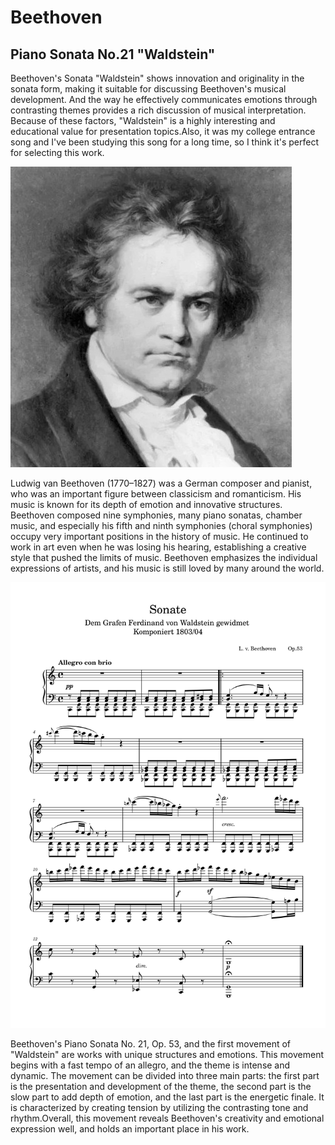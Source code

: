 # Beethoven
## Piano Sonata No.21 "Waldstein"
Beethoven's Sonata "Waldstein" shows innovation and originality in the sonata form, making it suitable for discussing Beethoven's musical development. And the way he effectively communicates emotions through contrasting themes provides a rich discussion of musical interpretation. Because of these factors, "Waldstein" is a highly interesting and educational value for presentation topics.Also, it was my college entrance song and I've been studying this song for a long time, so I think it's perfect for selecting this work.

<img src="beethoven.png">

Ludwig van Beethoven (1770–1827) was a German composer and pianist, who was an important figure between classicism and romanticism. His music is known for its depth of emotion and innovative structures. 
Beethoven composed nine symphonies, many piano sonatas, chamber music, and especially his fifth and ninth symphonies (choral symphonies) occupy very important positions in the history of music. He continued to work in art even when he was losing his hearing, establishing a creative style that pushed the limits of music. 
Beethoven emphasizes the individual expressions of artists, and his music is still loved by many around the world.


<img src="sonata-no.21.png">

Beethoven's Piano Sonata No. 21, Op. 53, and the first movement of "Waldstein" are works with unique structures and emotions. This movement begins with a fast tempo of an allegro, and the theme is intense and dynamic.
The movement can be divided into three main parts: the first part is the presentation and development of the theme, the second part is the slow part to add depth of emotion, and the last part is the energetic finale.
It is characterized by creating tension by utilizing the contrasting tone and rhythm.Overall, this movement reveals Beethoven's creativity and emotional expression well, and holds an important place in his work.

